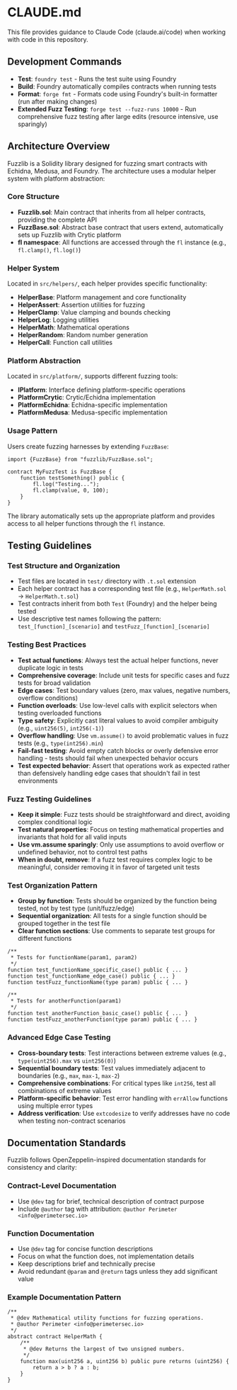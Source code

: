 # CLAUDE.md

This file provides guidance to Claude Code (claude.ai/code) when working with code in this repository.

## Development Commands

- **Test**: `foundry test` - Runs the test suite using Foundry
- **Build**: Foundry automatically compiles contracts when running tests
- **Format**: `forge fmt` - Formats code using Foundry's built-in formatter (run after making changes)
- **Extended Fuzz Testing**: `forge test --fuzz-runs 10000` - Run comprehensive fuzz testing after large edits (resource intensive, use sparingly)

## Architecture Overview

Fuzzlib is a Solidity library designed for fuzzing smart contracts with Echidna, Medusa, and Foundry. The architecture uses a modular helper system with platform abstraction:

### Core Structure

- **Fuzzlib.sol**: Main contract that inherits from all helper contracts, providing the complete API
- **FuzzBase.sol**: Abstract base contract that users extend, automatically sets up Fuzzlib with Crytic platform
- **fl namespace**: All functions are accessed through the `fl` instance (e.g., `fl.clamp()`, `fl.log()`)

### Helper System

Located in `src/helpers/`, each helper provides specific functionality:
- **HelperBase**: Platform management and core functionality
- **HelperAssert**: Assertion utilities for fuzzing
- **HelperClamp**: Value clamping and bounds checking
- **HelperLog**: Logging utilities
- **HelperMath**: Mathematical operations
- **HelperRandom**: Random number generation
- **HelperCall**: Function call utilities

### Platform Abstraction

Located in `src/platform/`, supports different fuzzing tools:
- **IPlatform**: Interface defining platform-specific operations
- **PlatformCrytic**: Crytic/Echidna implementation
- **PlatformEchidna**: Echidna-specific implementation  
- **PlatformMedusa**: Medusa-specific implementation

### Usage Pattern

Users create fuzzing harnesses by extending `FuzzBase`:

```solidity
import {FuzzBase} from "fuzzlib/FuzzBase.sol";

contract MyFuzzTest is FuzzBase {
    function testSomething() public {
        fl.log("Testing...");
        fl.clamp(value, 0, 100);
    }
}
```

The library automatically sets up the appropriate platform and provides access to all helper functions through the `fl` instance.

## Testing Guidelines

### Test Structure and Organization
- Test files are located in `test/` directory with `.t.sol` extension
- Each helper contract has a corresponding test file (e.g., `HelperMath.sol` → `HelperMath.t.sol`)
- Test contracts inherit from both `Test` (Foundry) and the helper being tested
- Use descriptive test names following the pattern: `test_[function]_[scenario]` and `testFuzz_[function]_[scenario]`

### Testing Best Practices
- **Test actual functions**: Always test the actual helper functions, never duplicate logic in tests
- **Comprehensive coverage**: Include unit tests for specific cases and fuzz tests for broad validation
- **Edge cases**: Test boundary values (zero, max values, negative numbers, overflow conditions)
- **Function overloads**: Use low-level calls with explicit selectors when testing overloaded functions
- **Type safety**: Explicitly cast literal values to avoid compiler ambiguity (e.g., `uint256(5)`, `int256(-1)`)
- **Overflow handling**: Use `vm.assume()` to avoid problematic values in fuzz tests (e.g., `type(int256).min`)
- **Fail-fast testing**: Avoid empty catch blocks or overly defensive error handling - tests should fail when unexpected behavior occurs
- **Test expected behavior**: Assert that operations work as expected rather than defensively handling edge cases that shouldn't fail in test environments

### Fuzz Testing Guidelines
- **Keep it simple**: Fuzz tests should be straightforward and direct, avoiding complex conditional logic
- **Test natural properties**: Focus on testing mathematical properties and invariants that hold for all valid inputs
- **Use vm.assume sparingly**: Only use assumptions to avoid overflow or undefined behavior, not to control test paths
- **When in doubt, remove**: If a fuzz test requires complex logic to be meaningful, consider removing it in favor of targeted unit tests

### Test Organization Pattern
- **Group by function**: Tests should be organized by the function being tested, not by test type (unit/fuzz/edge)
- **Sequential organization**: All tests for a single function should be grouped together in the test file
- **Clear function sections**: Use comments to separate test groups for different functions

```solidity
/**
 * Tests for functionName(param1, param2)
 */
function test_functionName_specific_case() public { ... }
function test_functionName_edge_case() public { ... }
function testFuzz_functionName(type param) public { ... }

/**
 * Tests for anotherFunction(param1)
 */
function test_anotherFunction_basic_case() public { ... }
function testFuzz_anotherFunction(type param) public { ... }
```

### Advanced Edge Case Testing
- **Cross-boundary tests**: Test interactions between extreme values (e.g., `type(uint256).max` vs `uint256(0)`)
- **Sequential boundary tests**: Test values immediately adjacent to boundaries (e.g., `max`, `max-1`, `max-2`)
- **Comprehensive combinations**: For critical types like `int256`, test all combinations of extreme values
- **Platform-specific behavior**: Test error handling with `errAllow` functions using multiple error types
- **Address verification**: Use `extcodesize` to verify addresses have no code when testing non-contract scenarios

## Documentation Standards

Fuzzlib follows OpenZeppelin-inspired documentation standards for consistency and clarity:

### Contract-Level Documentation
- Use `@dev` tag for brief, technical description of contract purpose
- Include `@author` tag with attribution: `@author Perimeter <info@perimetersec.io>`

### Function Documentation
- Use `@dev` tag for concise function descriptions
- Focus on what the function does, not implementation details
- Keep descriptions brief and technically precise
- Avoid redundant `@param` and `@return` tags unless they add significant value

### Example Documentation Pattern
```solidity
/**
 * @dev Mathematical utility functions for fuzzing operations.
 * @author Perimeter <info@perimetersec.io>
 */
abstract contract HelperMath {
    /**
     * @dev Returns the largest of two unsigned numbers.
     */
    function max(uint256 a, uint256 b) public pure returns (uint256) {
        return a > b ? a : b;
    }
}
```
